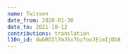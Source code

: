 ```yaml
---
name: Twissen
date_from: 2020-01-30
date_to: 2021-10-12
contributions: translation
l10n_id: dwbROIl7mJSx7bzfooJEimIjDb8
---
```

